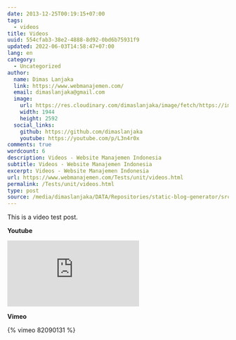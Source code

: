 ```yaml
---
date: 2013-12-25T00:19:15+07:00
tags:
  - videos
title: Videos
uuid: 554cfab3-38e2-4888-8d92-0bd6b75931f9
updated: 2022-06-03T14:58:47+07:00
lang: en
category:
  - Uncategorized
author:
  name: Dimas Lanjaka
  link: https://www.webmanajemen.com/
  email: dimaslanjaka@gmail.com
  image:
    url: https://res.cloudinary.com/dimaslanjaka/image/fetch/https://imgdb.net/images/3600.jpg
    width: 1944
    height: 2592
  social_links:
    github: https://github.com/dimaslanjaka
    youtube: https://youtube.com/p/L3n4r0x
comments: true
wordcount: 6
description: Videos - Website Manajemen Indonesia
subtitle: Videos - Website Manajemen Indonesia
excerpt: Videos - Website Manajemen Indonesia
url: https://www.webmanajemen.com/Tests/unit/videos.html
permalink: /Tests/unit/videos.html
type: post
source: /media/dimaslanjaka/DATA/Repositories/static-blog-generator/src-posts/Tests/unit/videos.md
---
```


This is a video test post.

**Youtube**

<div class="video-container">
  <iframe src="https://www.youtube.com/embed/TIbZDRXM-Tg" frameborder="0" allow="accelerometer; autoplay; encrypted-media; gyroscope; picture-in-picture" loading="lazy" allowfullscreen="true"></iframe>
</div>

**Vimeo**

{% vimeo 82090131 %}